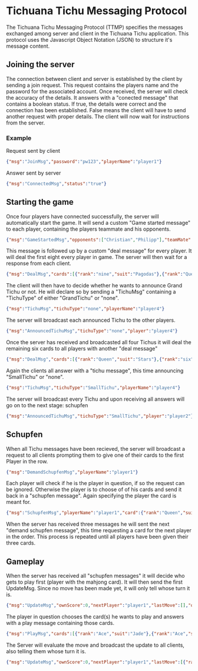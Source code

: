 # Tichuana Tichu Messaging Protocol

The Tichuana Tichu Messaging Protocol (TTMP) specifies the messages exchanged among server and client in the Tichuana 
Tichu application. This protocol uses the Javascript Object Notation (JSON) to structure it's message content. 

## Joining the server

The connection between client and server is established by the client by sending a join request. This request contains
the players name and the password for the associated account. Once received, the server will check the accuracy of the
details. It answers with a "conected message" that contains a boolean status. If true, the details were correct and the 
connection has been established. False means the client will have to send another request with proper details.
The client will now wait for instructions from the server.

### Example

Request sent by client

```json
{"msg":"JoinMsg","password":"pw123","playerName":"player1"}
```

Answer sent by server
```json
{"msg":"ConnectedMsg","status":"true"}
```

## Starting the game

Once four players have connected successfully, the server will automatically start the game. It will send a custom 
"Game started message" to each player, containing the players teammate and his opponents.

```json
{"msg":"GameStartedMsg","opponents":["Christian","Philipp"],"teamMate":"Dominik"}
```

This message is followed up by a custom "deal message" for every player. It will deal the first eight every player in 
game. The server will then wait for a response from each client.
 
```json
{"msg":"DealMsg","cards":[{"rank":"nine","suit":"Pagodas"},{"rank":"Queen","suit":"Jade"},{"rank":"three","suit":"Pagodas"},{"rank":"Jack","suit":"Jade"},{"rank":"two","suit":"Jade"},{"rank":"nine","suit":"Stars"},{"rank":"seven","suit":"Jade"},{"rank":"five","suit":"Jade"}]}
```

The client will then have to decide whether he wants to announce Grand Tichu or not. He will declare so by sending a
"TichuMsg" containing a "TichuType" of either "GrandTichu" or "none".
 
```json
{"msg":"TichuMsg","tichuType":"none","playerName":"player4"}
```

The server will broadcast each announced Tichu to the other players.

```json
{"msg":"AnnouncedTichuMsg","tichuType":"none","player":"player4"}
```

Once the server has received and broadcasted all four Tichus it will deal the remaining six cards to all players with 
another "deal message"

```json
{"msg":"DealMsg","cards":[{"rank":"Queen","suit":"Stars"},{"rank":"six","suit":"Pagodas"},{"rank":"Ace","suit":"Pagodas"},{"rank":"four","suit":"Swords"},{"rank":"ten","suit":"Stars"},{"rank":"nine","suit":"Swords"}]}
```

Again the clients all answer with a "tichu message", this time announcing "SmallTichu" or "none".

```json
{"msg":"TichuMsg","tichuType":"SmallTichu","playerName":"player4"}
``` 

The server will broadcast every Tichu and upon receiving all answers will go on to the next stage: schupfen

```json
{"msg":"AnnouncedTichuMsg","tichuType":"SmallTichu","player":"player2"}
``` 

## Schupfen

When all Tichu messages have been recieved, the server will broadcast a request to all clients prompting them to give one
of their cards to the first Player in the row. 

```json
{"msg":"DemandSchupfenMsg","playerName":"player1"}
```

Each player will check if he is the player in question, if so the request can be ignored. Otherwise the player is to 
choose of of his cards and send it back in a "schupfen message". Again specifying the player the card is meant for.

```json
{"msg":"SchupfenMsg","playerName":"player1","card":{"rank":"Queen","suit":"Pagodas"}}
```

When the server has received three messages he will sent the next "demand schupfen message", this time requesting a card
for the next player in the order. This process is repeated until all players have been given their three cards.

## Gameplay

When the server has received all "schupfen messages" it will decide who gets to play first (player with the mahjong card).
It will then send the first UpdateMsg. Since no move has been made yet, it will only tell whose turn it is.

```json
{"msg":"UpdateMsg","ownScore":0,"nextPlayer":"player1","lastMove":[],"opponentScore":0}
```

The player in question chooses the card(s) he wants to play and answers with a play message containing those cards.

```json
{"msg":"PlayMsg","cards":[{"rank":"Ace","suit":"Jade"},{"rank":"Ace","suit":"Swords"}]}
```

The Server will evaluate the move and broadcast the update to all clients, also telling them whose turn it is.

```json
{"msg":"UpdateMsg","ownScore":0,"nextPlayer":"player1","lastMove":[{"rank":"Ace","suit":"Jade"},{"rank":"Ace","suit":"Swords"}],"opponentScore":0}
```
